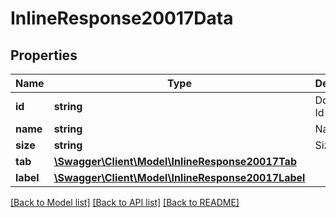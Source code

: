# InlineResponse20017Data

## Properties
Name | Type | Description | Notes
------------ | ------------- | ------------- | -------------
**id** | **string** | Document Id | [optional] 
**name** | **string** | Name | [optional] 
**size** | **string** | Size | [optional] 
**tab** | [**\Swagger\Client\Model\InlineResponse20017Tab**](InlineResponse20017Tab.md) |  | [optional] 
**label** | [**\Swagger\Client\Model\InlineResponse20017Label**](InlineResponse20017Label.md) |  | [optional] 

[[Back to Model list]](../../README.md#documentation-for-models) [[Back to API list]](../../README.md#documentation-for-api-endpoints) [[Back to README]](../../README.md)

